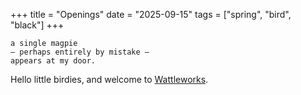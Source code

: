 +++
title = "Openings"
date = "2025-09-15"
tags = ["spring", "bird", "black"]
+++

```
a single magpie
— perhaps entirely by mistake —
appears at my door.
```

<!--more-->

Hello little birdies, and welcome to [Wattleworks](/).
